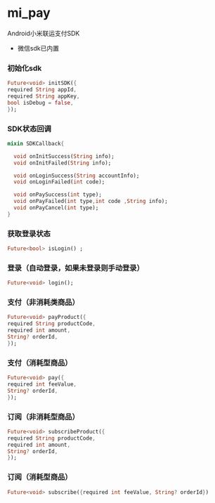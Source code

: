 # mi_pay

Android小米联运支付SDK
- 微信sdk已内置

### 初始化sdk
```dart
Future<void> initSDK({
required String appId,
required String appKey,
bool isDebug = false,
});
```

### SDK状态回调
```dart
mixin SDKCallback{

  void onInitSuccess(String info);
  void onInitFailed(String info);

  void onLoginSuccess(String accountInfo);
  void onLoginFailed(int code);

  void onPaySuccess(int type);
  void onPayFailed(int type,int code ,String info);
  void onPayCancel(int type);
}
```

### 获取登录状态
```dart
Future<bool> isLogin() ;
```

### 登录（自动登录，如果未登录则手动登录）
```dart
Future<void> login();
```

### 支付（非消耗类商品）
```dart
Future<void> payProduct({
required String productCode,
required int amount,
String? orderId,
});
```

### 支付（消耗型商品）
```dart
Future<void> pay({
required int feeValue,
String? orderId,
});
```

### 订阅（非消耗型商品）
```dart
Future<void> subscribeProduct({
required String productCode,
required int amount,
String? orderId,
});
```

### 订阅（消耗型商品）
```dart
Future<void> subscribe({required int feeValue, String? orderId})
```